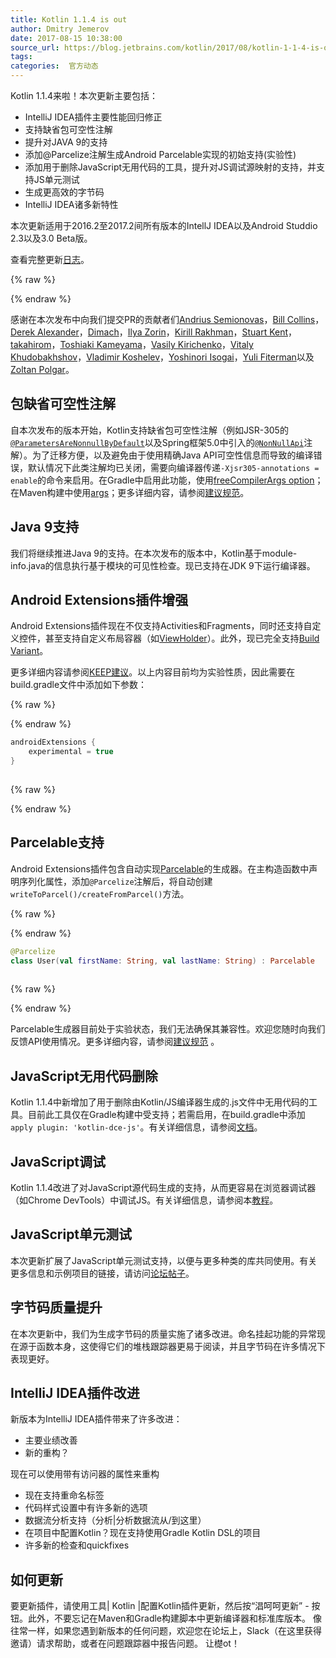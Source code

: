 ```yaml
---
title: Kotlin 1.1.4 is out
author: Dmitry Jemerov
date: 2017-08-15 10:38:00
source_url: https://blog.jetbrains.com/kotlin/2017/08/kotlin-1-1-4-is-out/
tags: 
categories:  官方动态
---
```



Kotlin 1.1.4来啦！本次更新主要包括：
  
 * IntelliJ IDEA插件主要性能回归修正  
 * 支持缺省包可空性注解  
 * 提升对JAVA 9的支持  
 * 添加@Parcelize注解生成Android Parcelable实现的初始支持(实验性)  
 * 添加用于删除JavaScript无用代码的工具，提升对JS调试源映射的支持，并支持JS单元测试  
 * 生成更高效的字节码
 * IntelliJ IDEA诸多新特性   

本次更新适用于2016.2至2017.2间所有版本的IntellJ IDEA以及Android Studdio 2.3以及3.0 Beta版。

查看完整更新[日志](https://github.com/JetBrains/kotlin/blob/1.1.4/ChangeLog.md)。

{% raw %}
<p><span id="more-5184"></span></p>
{% endraw %}

感谢在本次发布中向我们提交PR的贡献者们[Andrius Semionovas](https://github.com/neworld)，[Bill Collins](https://github.com/mrginglymus)，[Derek Alexander](https://github.com/alexanderdr)，[Dimach](https://github.com/Dimach)，[Ilya Zorin](https://github.com/geralt-encore)，[Kirill Rakhman](https://github.com/cypressious)，[Stuart Kent](https://github.com/stkent)，[takahirom](https://github.com/takahirom)，[Toshiaki Kameyama](https://github.com/t-kameyama)，[Vasily Kirichenko](https://github.com/vasily-kirichenko)，[Vitaly Khudobakhshov](https://github.com/khud)，[Vladimir Koshelev](https://github.com/vedun-z)，[Yoshinori Isogai](https://github.com/shiraji)，[Yuli Fiterman](https://github.com/fitermay)以及[Zoltan Polgar](https://github.com/Pozo)。  

## 包缺省可空性注解

自本次发布的版本开始，Kotlin支持缺省包可空性注解（例如JSR-305的[```@ParametersAreNonnullByDefault```](http://static.javadoc.io/com.google.code.findbugs/jsr305/3.0.1/javax/annotation/ParametersAreNonnullByDefault.html)以及Spring框架5.0中引入的[```@NonNullApi```](https://github.com/spring-projects/spring-framework/blob/master/spring-core/src/main/java/org/springframework/lang/NonNullApi.java)注解）。为了迁移方便，以及避免由于使用精确Java API可空性信息而导致的编译错误，默认情况下此类注解均已关闭，需要向编译器传递```-Xjsr305-annotations = enable```的命令来启用。在Gradle中启用此功能，使用[freeCompilerArgs option](http://kotlinlang.org/docs/reference/using-gradle.html#attributes-common-for-jvm-and-js)； 在Maven构建中使用[args](http://kotlinlang.org/docs/reference/using-maven.html#attributes-common-for-jvm-and-js)；更多详细内容，请参阅[建议规范](https://github.com/Kotlin/KEEP/pull/78)。

## Java 9支持

我们将继续推进Java 9的支持。在本次发布的版本中，Kotlin基于module-info.java的信息执行基于模块的可见性检查。现已支持在JDK 9下运行编译器。

## Android Extensions插件增强

Android Extensions插件现在不仅支持Activities和Fragments，同时还支持自定义控件，甚至支持自定义布局容器（如[ViewHolder](https://developer.android.com/reference/android/support/v7/widget/RecyclerView.ViewHolder.html)）。此外，现已完全支持[Build Variant](https://developer.android.com/studio/build/build-variants.html)。  

更多详细内容请参阅[KEEP建议](https://github.com/Kotlin/KEEP/blob/master/proposals/android-extensions-entity-caching.md)。以上内容目前均为实验性质，因此需要在build.gradle文件中添加如下参数：

{% raw %}
<p></p>
{% endraw %}

```kotlin
androidExtensions {
    experimental = true
}
 
```

{% raw %}
<p></p>
{% endraw %}

## Parcelable支持

Android Extensions插件包含自动实现[Parcelable](https://developer.android.com/reference/android/os/Parcelable.html)的生成器。在主构造函数中声明序列化属性，添加```@Parcelize```注解后，将自动创建```writeToParcel()/createFromParcel()```方法。

{% raw %}
<p></p>
{% endraw %}

```kotlin
@Parcelize
class User(val firstName: String, val lastName: String) : Parcelable
 
```

{% raw %}
<p></p>
{% endraw %}

Parcelable生成器目前处于实验状态，我们无法确保其兼容性。欢迎您随时向我们反馈API使用情况。更多详细内容，请参阅[建议规范](https://github.com/Kotlin/KEEP/blob/master/proposals/extensions/android-parcelable.md) 。

## JavaScript无用代码删除

Kotlin 1.1.4中新增加了用于删除由Kotlin/JS编译器生成的.js文件中无用代码的工具。目前此工具仅在Gradle构建中受支持；若需启用，在build.gradle中添加```apply plugin: 'kotlin-dce-js'```。有关详细信息，请参阅[文档](https://kotlinlang.org/docs/reference/javascript-dce.html)。
## JavaScript调试

Kotlin 1.1.4改进了对JavaScript源代码生成的支持，从而更容易在浏览器调试器（如Chrome DevTools）中调试JS。有关详细信息，请参阅本[教程](https://kotlinlang.org/docs/tutorials/javascript/debugging-javascript/debugging-javascript.html)。
## JavaScript单元测试

本次更新扩展了JavaScript单元测试支持，以便与更多种类的库共同使用。有关更多信息和示例项目的链接，请访问[论坛帖子](https://discuss.kotlinlang.org/t/unit-testing-in-kotlin-js/3943)。
## 字节码质量提升

在本次更新中，我们为生成字节码的质量实施了诸多改进。命名挂起功能的异常现在源于函数本身，这使得它们的堆栈跟踪器更易于阅读，并且字节码在许多情况下表现更好。
## IntelliJ IDEA插件改进

新版本为IntelliJ IDEA插件带来了许多改进：

* 主要业绩改善
* 新的重构？

现在可以使用带有访问器的属性来重构
* 现在支持重命名标签
* 代码样式设置中有许多新的选项
* 数据流分析支持（分析|分析数据流从/到这里）
* 在项目中配置Kotlin？现在支持使用Gradle Kotlin DSL的项目
* 许多新的检查和quickfixes

## 如何更新

要更新插件，请使用工具| Kotlin |配置Kotlin插件更新，然后按“淐呵呵更新” - 按钮。此外，不要忘记在Maven和Gradle构建脚本中更新编译器和标准库版本。
像往常一样，如果您遇到新版本的任何问题，欢迎您在论坛上，Slack（在这里获得邀请）请求帮助，或者在问题跟踪器中报告问题。
让檚ot！
